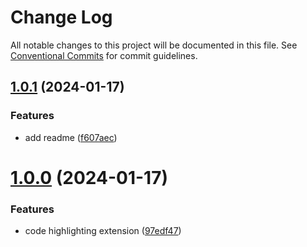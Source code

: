 # Change Log

All notable changes to this project will be documented in this file.
See [Conventional Commits](https://conventionalcommits.org) for commit guidelines.

## [1.0.1](https://github.com/malezjaa/eddies/compare/v1.0.0...v1.0.1) (2024-01-17)

### Features

- add readme ([f607aec](https://github.com/malezjaa/eddies/commit/f607aecccd15c57bae50e788d34787ae2d3ae2e0))

# [1.0.0](https://github.com/malezjaa/eddies/compare/v0.1.10...v1.0.0) (2024-01-17)

### Features

- code highlighting extension ([97edf47](https://github.com/malezjaa/eddies/commit/97edf47e41c87f135c1c1a897bef24b4b7734ae2))
